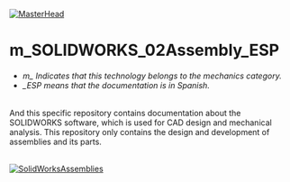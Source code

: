 [![MasterHead](http://dicer0.com/wp-content/uploads/2025/03/SOLIDWORKS-Assemblies-di_cer0-Banner.png)](https://dicer0.com/#skills)
# m_SOLIDWORKS_02Assembly_ESP
<h6 align="justify">
  <ul>
    <li>m_ Indicates that this technology belongs to the mechanics category.</li>
    <li>_ESP means that the documentation is in Spanish.</li>
  </ul>
</h6>
And this specific repository contains documentation about the SOLIDWORKS software, which is used for CAD design and mechanical analysis.
This repository only contains the design and development of assemblies and its parts.
&nbsp;
<br/>
&nbsp;

[![SolidWorksAssemblies](http://dicer0.com/wp-content/uploads/2024/07/m_SOLIDWORS_MkII.gif)](https://dicer0.com/#skills)

